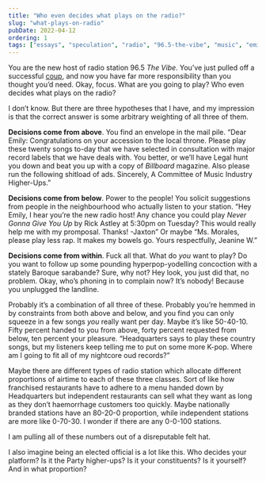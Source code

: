```yaml
---
title: "Who even decides what plays on the radio?"
slug: "what-plays-on-radio"
pubDate: 2022-04-12
ordering: 1
tags: ["essays", "speculation", "radio", "96.5-the-vibe", "music", "emily"]
---
```


<span class="small-caps">You are the new host</span> of radio station 96.5 _The Vibe_. You’ve just pulled off a successful [coup](/posts/2022/02/28/the-vibe/), and now you have far more responsibility than you thought you’d need. Okay, focus. What are you going to play? Who even decides what plays on the radio?

I don’t know. But there are three hypotheses that I have, and my impression is that the correct answer is some arbitrary weighting of all three of them.

**Decisions come from above**. You find an envelope in the mail pile. “Dear Emily: Congratulations on your accession to the local throne. Please play these twenty songs to-day that we have selected in consultation with major record labels that we have deals with. You better, or we’ll have Legal hunt you down and beat you up with a copy of _Billboard_ magazine. Also please run the following shitload of ads. Sincerely, A Committee of Music Industry Higher-Ups.”

**Decisions come from below**. Power to the people! You solicit suggestions from people in the neighbourhood who actually listen to your station. “Hey Emily, I hear you’re the new radio host! Any chance you could play _Never Gonna Give You Up_ by Rick Astley at 5:30pm on Tuesday? This would really help me with my promposal. Thanks! -Jaxton” Or maybe “Ms. Morales, please play less rap. It makes my bowels go. Yours respectfully, Jeanine W.”

**Decisions come from within**. Fuck all that. What do _you_ want to play? Do you want to follow up some pounding hyperpop-yodelling concoction with a stately Baroque sarabande? Sure, why not? Hey look, you just did that, no problem. Okay, who’s phoning in to complain now? It’s nobody! Because you unplugged the landline.

Probably it’s a combination of all three of these. Probably you’re hemmed in by constraints from both above and below, and you find you can only squeeze in a few songs _you_ really want per day. Maybe it’s like 50-40-10. Fifty percent handed to you from above, forty percent requested from below, ten percent your pleasure. “Headquarters says to play these country songs, but my listeners keep telling me to put on some more K-pop. Where am I going to fit all of my nightcore oud records?”

Maybe there are different types of radio station which allocate different proportions of airtime to each of these three classes. Sort of like how franchised restaurants have to adhere to a menu handed down by Headquarters but independent restaurants can sell what they want as long as they don’t haemorrhage customers too quickly. Maybe nationally branded stations have an 80-20-0 proportion, while independent stations are more like 0-70-30. I wonder if there are any 0-0-100 stations.

I am pulling all of these numbers out of a disreputable felt hat.

I also imagine being an elected official is a lot like this. Who decides your platform? Is it the Party higher-ups? Is it your constituents? Is it yourself? And in what proportion?